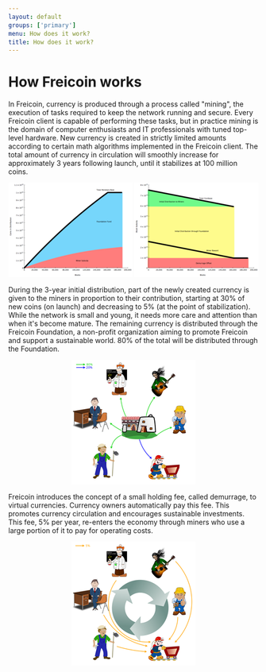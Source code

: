 ```yaml
---
layout: default
groups: ['primary']
menu: How does it work?
title: How does it work?
---
```


How Freicoin works
==================

In Freicoin, currency is produced through a process called "mining", the execution of tasks required to keep the network running and secure. Every Freicoin client is capable of performing these tasks, but in practice mining is the domain of computer enthusiasts and IT professionals with tuned top-level hardware. New currency is created in strictly limited amounts according to certain math algorithms implemented in the Freicoin client. The total amount of currency in circulation will smoothly increase for approximately 3 years following launch, until it stabilizes at 100 million coins.

<p style="text-align:center"><a href="/static/images/how/coins_in_distribution.png"><img src="/static/images/how/med_coins_in_distribution.png" /></a>
<a href="/static/images/how/block_subsidy.png"><img src="/static/images/how/med_block_subsidy.png" /></a></p>

During the 3-year initial distribution, part of the newly created currency is given to the miners in proportion to their contribution, starting at 30% of new coins (on launch) and decreasing to 5% (at the point of stabilization). While the network is small and young, it needs more care and attention than when it's become mature. The remaining currency is distributed through the Freicoin Foundation, a non-profit organization aiming to promote Freicoin and support a sustainable world. 80% of the total will be distributed through the Foundation.

<p style="text-align:center"><a href="/static/images/how/howfreicoinshouldworks.png"><img src="/static/images/how/med_howfreicoinshouldworks.png" /></a></p>

Freicoin introduces the concept of a small holding fee, called demurrage, to virtual currencies. Currency owners automatically pay this fee. This promotes currency circulation and encourages sustainable investments. This fee, 5% per year, re-enters the economy through miners who use a large portion of it to pay for operating costs.

<p style="text-align:center"><a href="/static/images/how/howfreicoinshouldworks2.png"><img src="/static/images/how/med_howfreicoinshouldworks2.png" /></a></p>
